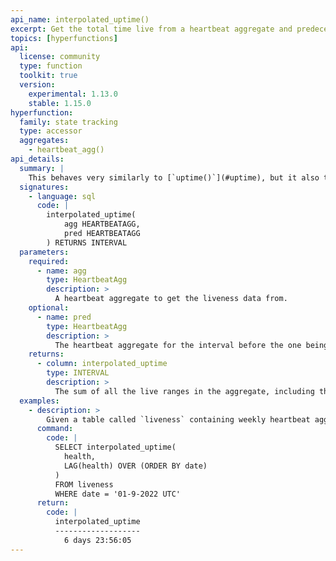```yaml
---
api_name: interpolated_uptime()
excerpt: Get the total time live from a heartbeat aggregate and predecessor
topics: [hyperfunctions]
api:
  license: community
  type: function
  toolkit: true
  version:
    experimental: 1.13.0
    stable: 1.15.0
hyperfunction:
  family: state tracking
  type: accessor
  aggregates:
    - heartbeat_agg()
api_details:
  summary: |
    This behaves very similarly to [`uptime()`](#uptime), but it also takes the heartbeat aggregate from the preceding interval.  It checks when the last heartbeat in the predecessor was received and makes sure that the entire heartbeat interval after that is considered live. This addresses the issue where `uptime` would consider the interval between the start of the interval and the first heartbeat as dead.
  signatures:
    - language: sql
      code: |
        interpolated_uptime(
            agg HEARTBEATAGG,
            pred HEARTBEATAGG
        ) RETURNS INTERVAL
  parameters:
    required:
      - name: agg
        type: HeartbeatAgg
        description: >
          A heartbeat aggregate to get the liveness data from.
    optional:
      - name: pred
        type: HeartbeatAgg
        description: >
          The heartbeat aggregate for the interval before the one being measured, if one exists.
    returns:
      - column: interpolated_uptime
        type: INTERVAL
        description: >
          The sum of all the live ranges in the aggregate, including those covered by the last heartbeat of the previous interval.
  examples:
    - description: >
        Given a table called `liveness` containing weekly heartbeat aggregates in column `health` with timestamp column `date`, you can use this command to get the total interpolated uptime of the system during the week of Jan 9, 2022.
      command:
        code: |
          SELECT interpolated_uptime(
            health,
            LAG(health) OVER (ORDER BY date)
          )
          FROM liveness
          WHERE date = '01-9-2022 UTC'
      return:
        code: |
          interpolated_uptime     
          -------------------
            6 days 23:56:05
---
```

